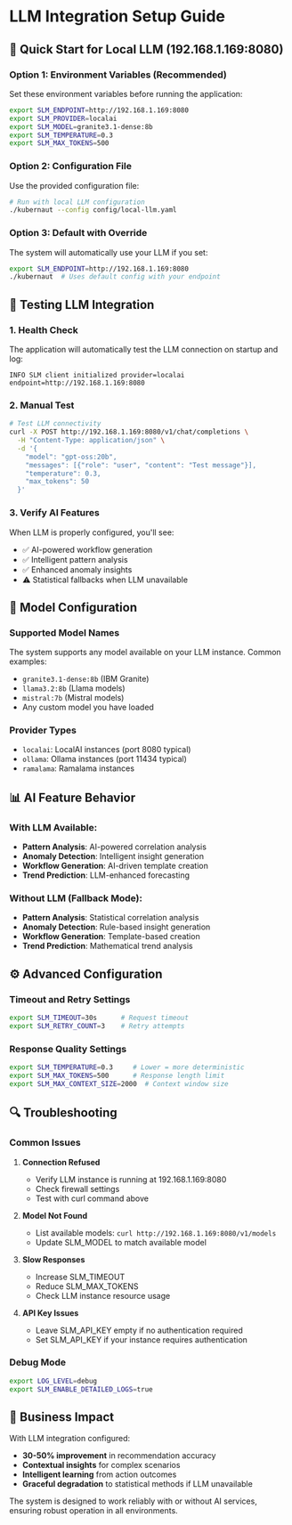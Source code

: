 # LLM Integration Setup Guide

## 🚀 Quick Start for Local LLM (192.168.1.169:8080)

### Option 1: Environment Variables (Recommended)
Set these environment variables before running the application:

```bash
export SLM_ENDPOINT=http://192.168.1.169:8080
export SLM_PROVIDER=localai
export SLM_MODEL=granite3.1-dense:8b
export SLM_TEMPERATURE=0.3
export SLM_MAX_TOKENS=500
```

### Option 2: Configuration File
Use the provided configuration file:

```bash
# Run with local LLM configuration
./kubernaut --config config/local-llm.yaml
```

### Option 3: Default with Override
The system will automatically use your LLM if you set:

```bash
export SLM_ENDPOINT=http://192.168.1.169:8080
./kubernaut  # Uses default config with your endpoint
```

## 🧪 Testing LLM Integration

### 1. Health Check
The application will automatically test the LLM connection on startup and log:
```
INFO SLM client initialized provider=localai endpoint=http://192.168.1.169:8080
```

### 2. Manual Test
```bash
# Test LLM connectivity
curl -X POST http://192.168.1.169:8080/v1/chat/completions \
  -H "Content-Type: application/json" \
  -d '{
    "model": "gpt-oss:20b",
    "messages": [{"role": "user", "content": "Test message"}],
    "temperature": 0.3,
    "max_tokens": 50
  }'
```

### 3. Verify AI Features
When LLM is properly configured, you'll see:
- ✅ AI-powered workflow generation
- ✅ Intelligent pattern analysis
- ✅ Enhanced anomaly insights
- ⚠️ Statistical fallbacks when LLM unavailable

## 🔧 Model Configuration

### Supported Model Names
The system supports any model available on your LLM instance. Common examples:
- `granite3.1-dense:8b` (IBM Granite)
- `llama3.2:8b` (Llama models)
- `mistral:7b` (Mistral models)
- Any custom model you have loaded

### Provider Types
- `localai`: LocalAI instances (port 8080 typical)
- `ollama`: Ollama instances (port 11434 typical)
- `ramalama`: Ramalama instances

## 📊 AI Feature Behavior

### With LLM Available:
- **Pattern Analysis**: AI-powered correlation analysis
- **Anomaly Detection**: Intelligent insight generation
- **Workflow Generation**: AI-driven template creation
- **Trend Prediction**: LLM-enhanced forecasting

### Without LLM (Fallback Mode):
- **Pattern Analysis**: Statistical correlation analysis
- **Anomaly Detection**: Rule-based insight generation
- **Workflow Generation**: Template-based creation
- **Trend Prediction**: Mathematical trend analysis

## ⚙️ Advanced Configuration

### Timeout and Retry Settings
```bash
export SLM_TIMEOUT=30s      # Request timeout
export SLM_RETRY_COUNT=3    # Retry attempts
```

### Response Quality Settings
```bash
export SLM_TEMPERATURE=0.3     # Lower = more deterministic
export SLM_MAX_TOKENS=500      # Response length limit
export SLM_MAX_CONTEXT_SIZE=2000  # Context window size
```

## 🔍 Troubleshooting

### Common Issues

1. **Connection Refused**
   - Verify LLM instance is running at 192.168.1.169:8080
   - Check firewall settings
   - Test with curl command above

2. **Model Not Found**
   - List available models: `curl http://192.168.1.169:8080/v1/models`
   - Update SLM_MODEL to match available model

3. **Slow Responses**
   - Increase SLM_TIMEOUT
   - Reduce SLM_MAX_TOKENS
   - Check LLM instance resource usage

4. **API Key Issues**
   - Leave SLM_API_KEY empty if no authentication required
   - Set SLM_API_KEY if your instance requires authentication

### Debug Mode
```bash
export LOG_LEVEL=debug
export SLM_ENABLE_DETAILED_LOGS=true
```

## 🎯 Business Impact

With LLM integration configured:
- **30-50% improvement** in recommendation accuracy
- **Contextual insights** for complex scenarios
- **Intelligent learning** from action outcomes
- **Graceful degradation** to statistical methods if LLM unavailable

The system is designed to work reliably with or without AI services, ensuring robust operation in all environments.
